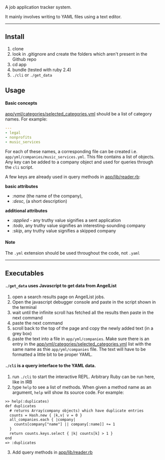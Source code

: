 A job application tracker system.

It mainly involves writing to YAML files using a text editor.

---

## Install

1. clone
2. look in .gitignore and create the folders which aren't present in the Github repo 
3. cd app
4. bundle (tested with ruby 2.4)
5. `./cli` or `./get_data`

## Usage

#### Basic concepts
  
[app/yml/categories/selected_categories.yml](app/yml/categories/selected_categories.yml) should be a list of category names. For example:  
```yml
--- 
- legal
- nonprofits
- music_services
```  

For each of these names, a corresponding file can be created i.e. `app/yml/companies/music_services.yml`. This file contains a list of objects. Any key can be added to a company object and used for queries through the `cli` script.

A few keys are already used in query methods in [app/lib/reader.rb](app/lib/reader.rb):  

**basic attributes**
- *:name* (the name of the company),
- *:desc*, (a short description)  

**additional attributes**
- *:applied* - any truthy value signifies a sent application
- *:todo*, any truthy value signifies an interesting-sounding company
- *:skip*, any truthy value signifies a skipped company

#### Note

The `.yml` extension should be used throughout the code, not `.yaml`

----

## Executables

#### `./get_data` uses Javascript to get data from AngelList
  
  1. open a search results page on AngelList jobs.
  2. Open the javascript debugger console and paste in the script shown in the terminal
  3. wait until the infinite scroll has fetched all the results then paste in the next command
  4. paste the next command
  5. scroll back to the top of the page and copy the newly added text (in a grey box)
  6. paste the text into a file in `app/yml/companies`. Make sure there is an entry in the [app/yml/categories/selected_categories.yml](app/yml/categories/selected_categories.yml) list with the same name as thie `app/yml/companies` file. The text will have to be formatted a little bit to be proper YAML.

#### `./cli` is a query interface to the YAML data.
  1. run `./cli` to start the interactive REPL. Arbitrary Ruby can be run here, like in IRB
  2. type `help` to see a list of methods. When given a method name as an argument, `help` will show its source code. For example:  
  ```txt
  >> help(:duplicates)
  def duplicates
    # returns Array(company objects) which have duplicate entries
    counts = Hash.new { |k,v| v = 0 }
    all_companies.each { |company|
      counts[company["name"] || company[:name]] += 1
    }
    return counts.keys.select { |k| counts[k] > 1 }
  end
  => :duplicates

  ```  
  3. Add query methods in [app/lib/reader.rb](app/lib/reader.rb)
